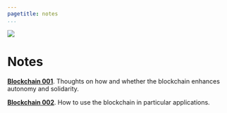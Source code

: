 ```yaml
---
pagetitle: notes 
...
```



<img src="resources/profile_pic.png" id="profile_pic"/>

# Notes    


**[Blockchain 001](blockchain1.html)**. Thoughts on how and whether the blockchain enhances autonomy and solidarity. 

**[Blockchain 002](blockchain1.html)**. How to use the blockchain in particular applications. 
